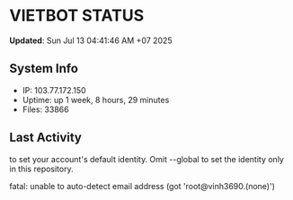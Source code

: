 # VIETBOT STATUS
**Updated**: Sun Jul 13 04:41:46 AM +07 2025

## System Info
- IP: 103.77.172.150
- Uptime: up 1 week, 8 hours, 29 minutes
- Files: 33866

## Last Activity

to set your account's default identity.
Omit --global to set the identity only in this repository.

fatal: unable to auto-detect email address (got 'root@vinh3690.(none)')
